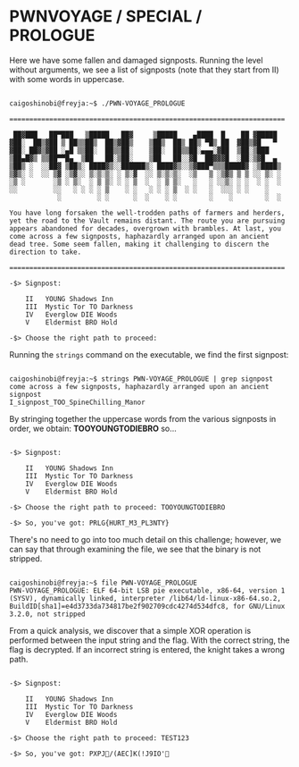 # PWNVOYAGE / SPECIAL / PROLOGUE

Here we have some fallen and damaged signposts. 
Running the level without arguments, we see a list of signposts (note that they start from II) with some words in uppercase.

```

caigoshinobi@freyja:~$ ./PWN-VOYAGE_PROLOGUE

=====================================================================

 ██▓███   ██▀███   ▒█████   ██▓     ▒█████    ▄████  █    ██ ▓█████
▓██░  ██▒▓██ ▒ ██▒▒██▒  ██▒▓██▒    ▒██▒  ██▒ ██▒ ▀█▒ ██  ▓██▒▓█   ▀
▓██░ ██▓▒▓██ ░▄█ ▒▒██░  ██▒▒██░    ▒██░  ██▒▒██░▄▄▄░▓██  ▒██░▒███
▒██▄█▓▒ ▒▒██▀▀█▄  ▒██   ██░▒██░    ▒██   ██░░▓█  ██▓▓▓█  ░██░▒▓█  ▄
▒██▒ ░  ░░██▓ ▒██▒░ ████▓▒░░██████▒░ ████▓▒░░▒▓███▀▒▒▒█████▓ ░▒████▒
▒▓▒░ ░  ░░ ▒▓ ░▒▓░░ ▒░▒░▒░ ░ ▒░▓  ░░ ▒░▒░▒░  ░▒   ▒ ░▒▓▒ ▒ ▒ ░░ ▒░ ░
░▒ ░       ░▒ ░ ▒░  ░ ▒ ▒░ ░ ░ ▒  ░  ░ ▒ ▒░   ░   ░ ░░▒░ ░ ░  ░ ░  ░
░░         ░░   ░ ░ ░ ░ ▒    ░ ░   ░ ░ ░ ▒  ░ ░   ░  ░░░ ░ ░    ░
            ░         ░ ░      ░  ░    ░ ░        ░    ░        ░  ░

You have long forsaken the well-trodden paths of farmers and herders,
yet the road to the Vault remains distant. The route you are pursuing
appears abandoned for decades, overgrown with brambles. At last, you
come across a few signposts, haphazardly arranged upon an ancient
dead tree. Some seem fallen, making it challenging to discern the
direction to take.

=====================================================================

-$> Signpost:

    II   YOUNG Shadows Inn
    III  Mystic Tor TO Darkness
    IV   Everglow DIE Woods
    V    Eldermist BRO Hold

-$> Choose the right path to proceed:

```

Running the `strings` command on the executable, we find the first signpost:

```

caigoshinobi@freyja:~$ strings PWN-VOYAGE_PROLOGUE | grep signpost
come across a few signposts, haphazardly arranged upon an ancient
signpost
I_signpost_TOO_SpineChilling_Manor

```

By stringing together the uppercase words from the various signposts in order, we obtain: **TOOYOUNGTODIEBRO**
so...

```

-$> Signpost:

    II   YOUNG Shadows Inn
    III  Mystic Tor TO Darkness
    IV   Everglow DIE Woods
    V    Eldermist BRO Hold

-$> Choose the right path to proceed: TOOYOUNGTODIEBRO

-$> So, you've got: PRLG{HURT_M3_PL3NTY}

```

There's no need to go into too much detail on this challenge; however, we can say that through examining the file, we see that the binary is not stripped.

```

caigoshinobi@freyja:~$ file PWN-VOYAGE_PROLOGUE
PWN-VOYAGE_PROLOGUE: ELF 64-bit LSB pie executable, x86-64, version 1 (SYSV), dynamically linked, interpreter /lib64/ld-linux-x86-64.so.2, BuildID[sha1]=e4d3733da734817be2f902709cdc4274d534dfc8, for GNU/Linux 3.2.0, not stripped

```

From a quick analysis, we discover that a simple XOR operation is performed between the input string and the flag. 
With the correct string, the flag is decrypted. If an incorrect string is entered, the knight takes a wrong path.

```

-$> Signpost:

    II   YOUNG Shadows Inn
    III  Mystic Tor TO Darkness
    IV   Everglow DIE Woods
    V    Eldermist BRO Hold

-$> Choose the right path to proceed: TEST123

-$> So, you've got: PXPJ/(AEC]K(!J9IO'

```




